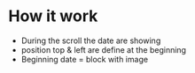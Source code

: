 # How it work

- During the scroll the date are showing
- position top & left are define at the beginning
- Beginning date = block with image
